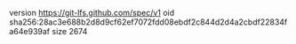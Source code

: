 version https://git-lfs.github.com/spec/v1
oid sha256:28ac3e688b2d8d9cf62ef7072fdd08ebdf2c844d2d4a2cbdf22834fa64e939af
size 2674
